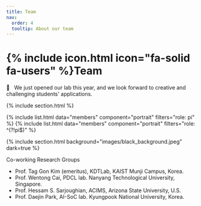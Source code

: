 ```yaml
---
title: Team
nav:
  order: 4
  tooltip: About our team
---
```


# {% include icon.html icon="fa-solid fa-users" %}Team

:bell: &nbsp; We just opened our lab this year, and we look forward to creative and challenging students' applications. 

{% include section.html %}

{% include list.html data="members" component="portrait" filters="role: pi" %}
{% include list.html data="members" component="portrait" filters="role: ^(?!pi$)" %}

{% include section.html background="images/black_background.jpeg" dark=true %}

Co-working Research Groups

- Prof. Tag Gon Kim (emeritus), KDTLab, KAIST Munji Campus, Korea.
- Prof. Wentong Cai, PDCL lab. Nanyang Technological University, Singapore.
- Prof. Hessam S. Sarjoughian, ACIMS, Arizona State University, U.S.
- Prof. Daejin Park, AI-SoC lab. Kyungpook National University, Korea. 

